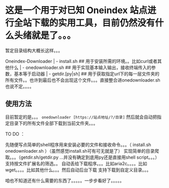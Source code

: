 # 这是一个用于对已知 Oneindex 站点进行全站下载的实用工具，目前仍然没有什么头绪就是了。。。

暂定目录结构大概长这样。。。

Oneindex-Downloader
| - install.sh  ## 用于安装所需的环境。。比如curl或者其他什么
| - onedownloader.sh  ## 用于实现基本输入输出，接收终端传入的参数，基本等于启动器
| - getdir.[py|sh]  ## 用于获取指定url下的每一层文件夹的所有文件。。也许到最后也不会出现这个文件。。。直接整合进onedownloader.sh也说不定。。。。

## 使用方法

目前暂定的是。。。
``` onedownloader [https://站点地址/?/目录] ```
然后就会自动把指定目录下的所有文件全部下载到当前文件夹。。。

TO DO ：

先随便写点简单的shell程序用来安装必要的文件和接收命令。。。（ install.sh onedownloader.sh ）（虽然感觉install.sh可有可无就是了）
实现简单的目录爬取。。。（getdir.sh/getdir.py ...并没有确定到底用py还是直接用shell script。。。）
支持按文件扩展名的筛选。。
自动丢给下载程序。。。比如aria2c。。。。比如wget。。。。比如其他什么。。。然后自动后台下载
支持下载到自定义目录。。。

咱也不知道还有什么需要的东西了。。。。。一步步看好了。。。。。